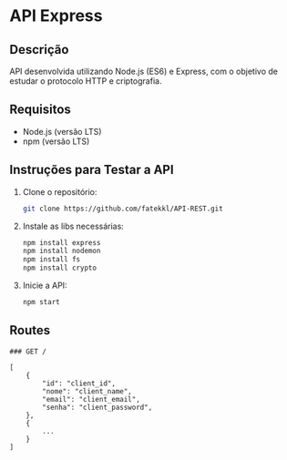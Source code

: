 # API Express

## Descrição

API desenvolvida utilizando Node.js (ES6) e Express, com o objetivo de estudar o protocolo HTTP e criptografia.

## Requisitos

- Node.js (versão LTS)
- npm (versão LTS)

## Instruções para Testar a API

1. Clone o repositório:
   ```bash
   git clone https://github.com/fatekkl/API-REST.git


2. Instale as libs necessárias:
   ````bash
   npm install express
   npm install nodemon
   npm install fs
   npm install crypto


3. Inicie a API:
    ````bash
    npm start


## Routes

`### GET /`

    [
        {
            "id": "client_id",
            "nome": "client_name",
            "email": "client_email",
            "senha": "client_password",
        },
        {
            ...
        }
    ]
    

   
    

